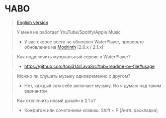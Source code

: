 # ЧАВО
> [English version](./en)

> У меня не работает YouTube/Spotify/Apple Music
> - У вас скорее всего не обновлен WaterPlayer, проверьте обновление на [Modrinth](<https://modrinth.com/mod/waterplayer/versions>) [2.0.x / 2.1.x]

> Как подключить музыкальный сервис к WaterPlayer?
> - <https://github.com/topi314/LavaSrc?tab=readme-ov-file#usage>

> Можно ли слушать музыку одновременно с другом?
> - Нет, каждый сам себе включает музыку. Но я думаю над таким вариантом

> Как отключить новый дизайн в 2.1.x?
> - Конфигом или сочетанием клавиш: Shift + P [Англ. раскладка]
